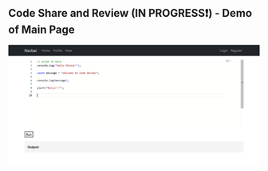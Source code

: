 ## Code Share and Review (IN PROGRESS❗) - Demo of Main Page

<div>
    <img src="assets/mainpage.png" alt="demo of main page" width="1500px">
</div>